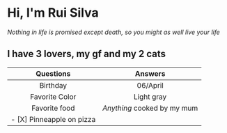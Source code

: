 # Hi, I'm Rui Silva

*Nothing in life is promised except death, so you might as well live your life*

## I have 3 lovers, my gf and my 2 cats

|        Questions          |          Answers            |
|:------------------------: | :-------------------------: |
| Birthday                  | 06/April                    |
| Favorite Color            | Light gray                  |
| Favorite food             | *Anything* cooked by my mum |
| - [X] Pinneapple on pizza |

